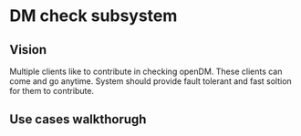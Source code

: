 
# DM check subsystem

## Vision
Multiple clients like to contribute in checking openDM. These clients can come and go anytime. System should provide fault tolerant and fast soltion for them to contribute.

## Use cases walkthorugh

